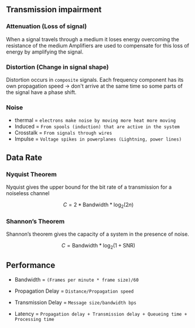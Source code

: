 ## Transmission impairment

### Attenuation (Loss of signal)
When a signal travels through a medium it loses energy overcoming the resistance of the medium
Amplifiers are used to compensate for this loss of energy by amplifying the signal.

### Distortion (Change in signal shape)
Distortion occurs in `composite` signals.
Each frequency component has its own propagation speed  -> don't arrive at the same time so some parts of the signal have a phase shift.

### Noise
- thermal = `electrons make noise by moving more heat more moving`
- Induced = `From spools (induction) that are active in the system`
- Crosstalk  = `From signals through wires` 
- Impulse  = `Voltage spikes in powerplanes (Lightning, power lines)`

## Data Rate

### Nyquist Theorem
Nyquist gives the upper bound for the bit rate of a transmission for a noiseless channel

```math
C = 2*\text{Bandwidth}*\log_2(2n)
```

### Shannon’s Theorem
Shannon’s theorem gives the capacity of a system in the presence of noise.

```math
C = \text{Bandwidth} * \log_2(1 + \text{SNR})
```

## Performance

- Bandwidth = `(Frames per minute * frame size)/60`

- Propagation Delay = `Distance/Propagation speed`

- Transmission Delay = `Message size/bandwidth bps`

- Latency = `Propagation delay + Transmission delay + Queueing time + Processing time`
